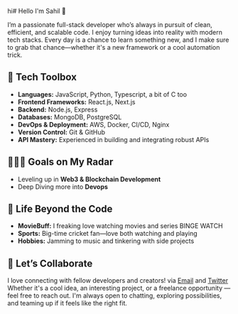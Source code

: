 hi# Hello I'm Sahil 👋  

I’m a passionate full-stack developer who’s always in pursuit of clean, efficient, and scalable code. I enjoy turning ideas into reality with modern tech stacks. Every day is a chance to learn something new, and I make sure to grab that chance—whether it's a new framework or a cool automation trick.

## 🔧 Tech Toolbox
- **Languages:** JavaScript, Python, Typescript, a bit of C too  
- **Frontend Frameworks:** React.js, Next.js  
- **Backend:** Node.js, Express   
- **Databases:** MongoDB, PostgreSQL  
- **DevOps & Deployment:** AWS, Docker, CI/CD, Nginx  
- **Version Control:** Git & GitHub  
- **API Mastery:** Experienced in building and integrating robust APIs  

## 👨🏻‍💻 Goals on My Radar 
- Leveling up in **Web3 & Blockchain Development** 
- Deep Diving more into **Devops**

## 🎵 Life Beyond the Code 
- **MovieBuff:** I freaking love watching movies and series BINGE WATCH  
- **Sports:** Big-time cricket fan—love both watching and playing  
- **Hobbies:** Jamming to music and tinkering with side projects  

## 💬 Let’s Collaborate  
I love connecting with fellow developers and creators! via <a href="mailto:sahilkhedkr@gmail.com">Email</a> and <a href="https://x.com/sahillkhedkar">Twitter</a> Whether it's a cool idea, an interesting project, or a freelance opportunity — feel free to reach out. I'm always open to chatting, exploring possibilities, and teaming up if it feels like the right fit.   



<!--
**sahilkhedkar/sahilkhedkar** is a ✨ _special_ ✨ repository because its `README.md` (this file) appears on your GitHub profile.

Here are some ideas to get you started:

- 🔭 I’m currently working on ...
- 🌱 I’m currently learning ...
- 👯 I’m looking to collaborate on ...
- 🤔 I’m looking for help with ...
- 💬 Ask me about ...
- 📫 How to reach me: ...
- 😄 Pronouns: ...
- ⚡ Fun fact: ...
-->
